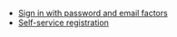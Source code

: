 * [Sign in with password and email factors](/docs/guides/oie-embedded-sdk-use-case-sign-in-pwd-email/android/main/)
* [Self-service registration](/docs/guides/oie-embedded-sdk-use-case-self-reg/android/main/)
